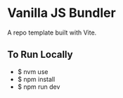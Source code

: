 # Vanilla JS Bundler

A repo template built with Vite.  

## To Run Locally
* $ nvm use
* $ npm install
* $ npm run dev

